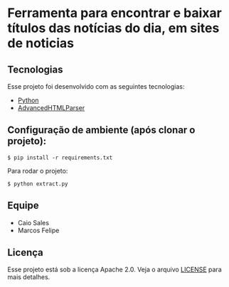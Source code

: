 # Ferramenta para encontrar e baixar títulos das notícias do dia, em sites de noticias

## Tecnologias

Esse projeto foi desenvolvido com as seguintes tecnologias:

- [Python](https://www.python.org/)
- [AdvancedHTMLParser](https://github.com/kata198/AdvancedHTMLParser)

## Configuração de ambiente (após clonar o projeto):

`$ pip install -r requirements.txt`

Para rodar o projeto:

`$ python extract.py`

## Equipe
* Caio Sales
* Marcos Felipe

## Licença

Esse projeto está sob a licença Apache 2.0. Veja o arquivo [LICENSE](LICENSE) para mais detalhes.